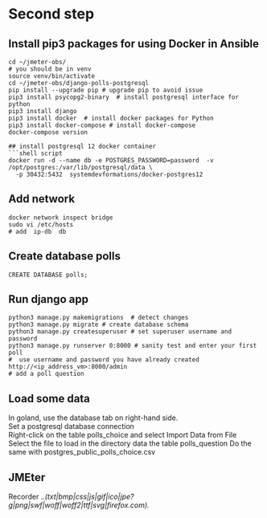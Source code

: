 # Second step

## Install pip3 packages for using Docker in Ansible
```shell
cd ~/jmeter-obs/
# you should be in venv
source venv/bin/activate 
cd ~/jmeter-obs/django-polls-postgresql
pip install --upgrade pip # upgrade pip to avoid issue
pip3 install psycopg2-binary  # install postgresql interface for python
pip3 install django 
pip3 install docker  # install docker packages for Python
pip3 install docker-compose # install docker-compose
docker-compose version  

## install postgresql 12 docker container
```shell script
docker run -d --name db -e POSTGRES_PASSWORD=password  -v /opt/postgres:/var/lib/postgresql/data \
  -p 30432:5432  systemdevformations/docker-postgres12
```


## Add network
```shell
docker network inspect bridge
sudo vi /etc/hosts
# add  ip-db  db 
```

##  Create database polls
```shell
CREATE DATABASE polls;
```

## Run django app
```shell
python3 manage.py makemigrations  # detect changes
python3 manage.py migrate # create database schema
python3 manage.py createsuperuser # set superuser username and password
python3 manage.py runserver 0:8000 # sanity test and enter your first poll 
#  use username and password you have already created
http://<ip_address_vm>:8000/admin
# add a poll question
```

## Load some data 
In goland, use the database tab on right-hand side.   
Set a postgresql database connection  
Right-click on the table polls_choice and select Import Data from  File  
Select the file to load in the directory data the table polls_question 
Do the same with postgres_public_polls_choice.csv 


## JMEter 
Recorder
.*\.(txt|bmp|css|js|gif|ico|jpe?g|png|swf|woff|woff2|ttf|svg|firefox.com).*
